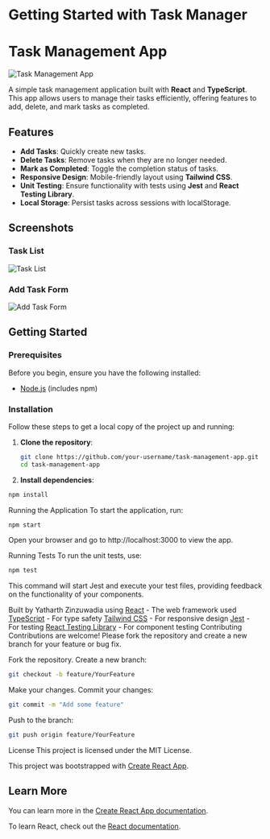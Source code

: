 # Getting Started with Task Manager

# Task Management App

![Task Management App](![image](https://github.com/user-attachments/assets/019e38e5-51ac-485c-a9b1-3a256a43f071)
)

A simple task management application built with **React** and **TypeScript**. This app allows users to manage their tasks efficiently, offering features to add, delete, and mark tasks as completed.

## Features

- **Add Tasks**: Quickly create new tasks.
- **Delete Tasks**: Remove tasks when they are no longer needed.
- **Mark as Completed**: Toggle the completion status of tasks.
- **Responsive Design**: Mobile-friendly layout using **Tailwind CSS**.
- **Unit Testing**: Ensure functionality with tests using **Jest** and **React Testing Library**.
- **Local Storage**: Persist tasks across sessions with localStorage.

## Screenshots

### Task List
![Task List](![image](https://github.com/user-attachments/assets/f5bfb4cf-ad91-433b-80b9-80bbf2a52195)
) 

### Add Task Form
![Add Task Form](![image](https://github.com/user-attachments/assets/9a5edfdd-f0ef-45fa-b56d-292df4e8a1ac)
) 

## Getting Started

### Prerequisites

Before you begin, ensure you have the following installed:

- [Node.js](https://nodejs.org/) (includes npm)

### Installation

Follow these steps to get a local copy of the project up and running:

1. **Clone the repository**:
   ```bash
   git clone https://github.com/your-username/task-management-app.git
   cd task-management-app

2. **Install dependencies**:
```bash
npm install
```

Running the Application
To start the application, run:

```bash
npm start
```

Open your browser and go to http://localhost:3000 to view the app.

Running Tests
To run the unit tests, use:

```bash
npm test
```

This command will start Jest and execute your test files, providing feedback on the functionality of your components.

Built by Yatharth Zinzuwadia using
[React](https://react.dev/) - The web framework used
[TypeScript](https://www.typescriptlang.org/) - For type safety
[Tailwind CSS](https://tailwindcss.com/) - For responsive design
[Jest](https://jestjs.io/) - For testing
[React Testing Library](https://testing-library.com/docs/react-testing-library/intro/) - For component testing
Contributing
Contributions are welcome! Please fork the repository and create a new branch for your feature or bug fix.

Fork the repository.
Create a new branch:
```bash
git checkout -b feature/YourFeature
```

Make your changes.
Commit your changes:
```bash
git commit -m "Add some feature"
```
Push to the branch:
```bash
git push origin feature/YourFeature
```
License
This project is licensed under the MIT License.

This project was bootstrapped with [Create React App](https://github.com/facebook/create-react-app).

## Learn More

You can learn more in the [Create React App documentation](https://facebook.github.io/create-react-app/docs/getting-started).

To learn React, check out the [React documentation](https://reactjs.org/).
